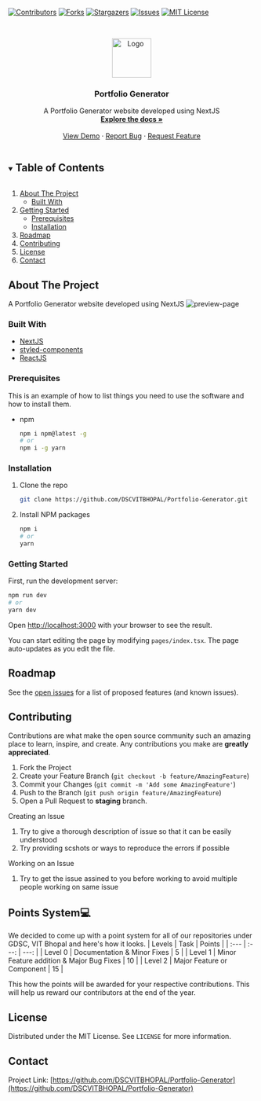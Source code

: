 <!--
*** Thanks for checking out the Best-README-Template. If you have a suggestion
*** that would make this better, please fork the repo and create a pull request
*** or simply open an issue with the tag "enhancement".
*** Thanks again! Now go create something AMAZING! :D
***
***
***
*** To avoid retyping too much info. Do a search and replace for the following:
*** DSCVITBHOPAL, Portfolio-Generator, twitter_handle, email, Portfolio Generator, A Portfolio Generator website developed using NextJS
-->

<!-- PROJECT SHIELDS -->
<!--
*** I'm using markdown "reference style" links for readability.
*** Reference links are enclosed in brackets [ ] instead of parentheses ( ).
*** See the bottom of this document for the declaration of the reference variables
*** for contributors-url, forks-url, etc. This is an optional, concise syntax you may use.
*** https://www.markdownguide.org/basic-syntax/#reference-style-links
-->

[![Contributors][contributors-shield]][contributors-url]
[![Forks][forks-shield]][forks-url]
[![Stargazers][stars-shield]][stars-url]
[![Issues][issues-shield]][issues-url]
[![MIT License][license-shield]][license-url]

<!-- [![LinkedIn][linkedin-shield]][linkedin-url] -->

<!-- PROJECT LOGO -->
<br />
<p align="center">
  <a href="https://github.com/DSCVITBHOPAL/Portfolio-Generator">
    <img src="public/favicon.ico" alt="Logo" width="80" height="80">
  </a>

  <h3 align="center">Portfolio Generator</h3>

  <p align="center">
    A Portfolio Generator website developed using NextJS
    <br />
    <a href="https://github.com/DSCVITBHOPAL/Portfolio-Generator"><strong>Explore the docs »</strong></a>
    <br />
    <br />
    <a href="https://github.com/DSCVITBHOPAL/Portfolio-Generator">View Demo</a>
    ·
    <a href="https://github.com/DSCVITBHOPAL/Portfolio-Generator/issues">Report Bug</a>
    ·
    <a href="https://github.com/DSCVITBHOPAL/Portfolio-Generator/issues">Request Feature</a>
  </p>
</p>

<!-- TABLE OF CONTENTS -->
<details open="open">
  <summary><h2 style="display: inline-block">Table of Contents</h2></summary>
  <ol>
    <li>
      <a href="#about-the-project">About The Project</a>
      <ul>
        <li><a href="#built-with">Built With</a></li>
      </ul>
    </li>
    <li>
      <a href="#getting-started">Getting Started</a>
      <ul>
        <li><a href="#prerequisites">Prerequisites</a></li>
        <li><a href="#installation">Installation</a></li>
      </ul>
    </li>
    <li><a href="#roadmap">Roadmap</a></li>
    <li><a href="#contributing">Contributing</a></li>
    <li><a href="#license">License</a></li>
    <li><a href="#contact">Contact</a></li>
  </ol>
</details>

<!-- ABOUT THE PROJECT -->

## About The Project

A Portfolio Generator website developed using NextJS
![preview-page](public/ss1.png)

### Built With

- [NextJS](https://nextjs.org/)
- [styled-components](https://styled-components.com/)
- [ReactJS](https://reactjs.org/)

<!-- GETTING STARTED -->

### Prerequisites

This is an example of how to list things you need to use the software and how to install them.

- npm
  ```sh
  npm i npm@latest -g
  # or
  npm i -g yarn
  ```

### Installation

1. Clone the repo
   ```sh
   git clone https://github.com/DSCVITBHOPAL/Portfolio-Generator.git
   ```
2. Install NPM packages
   ```sh
   npm i
   # or
   yarn
   ```

<!-- USAGE EXAMPLES -->

### Getting Started

First, run the development server:

```bash
npm run dev
# or
yarn dev
```

Open [http://localhost:3000](http://localhost:3000) with your browser to see the result.

You can start editing the page by modifying `pages/index.tsx`. The page auto-updates as you edit the file.

<!-- ROADMAP -->

## Roadmap

See the [open issues](https://github.com/DSCVITBHOPAL/Portfolio-Generator/issues) for a list of proposed features (and known issues).

<!-- CONTRIBUTING -->

## Contributing

Contributions are what make the open source community such an amazing place to learn, inspire, and create. Any contributions you make are **greatly appreciated**.

1. Fork the Project
2. Create your Feature Branch (`git checkout -b feature/AmazingFeature`)
3. Commit your Changes (`git commit -m 'Add some AmazingFeature'`)
4. Push to the Branch (`git push origin feature/AmazingFeature`)
5. Open a Pull Request to **staging** branch.

Creating an Issue

1. Try to give a thorough description of issue so that it can be easily understood
2. Try providing scshots or ways to reproduce the errors if possible

Working on an Issue

1. Try to get the issue assined to you before working to avoid multiple people working on same issue

## Points System💻

We decided to come up with a point system for all of our repositories under GDSC, VIT Bhopal and here's how it looks.
| Levels | Task | Points |
| :--- | :---: | ---: |
| Level 0 | Documentation & Minor Fixes | 5 |
| Level 1 | Minor Feature addition & Major Bug Fixes | 10 |
| Level 2 | Major Feature or Component | 15 |

This how the points will be awarded for your respective contributions. This will help us reward our contributors at the end of the year.

<!-- LICENSE -->

## License

Distributed under the MIT License. See `LICENSE` for more information.

<!-- CONTACT -->

## Contact

Project Link: [https://github.com/DSCVITBHOPAL/Portfolio-Generator](https://github.com/DSCVITBHOPAL/Portfolio-Generator)

<!-- ACKNOWLEDGEMENTS -->
<!--
## Acknowledgements

- []()
- []()
- []() -->

<!-- MARKDOWN LINKS & IMAGES -->
<!-- https://www.markdownguide.org/basic-syntax/#reference-style-links -->

[contributors-shield]: https://img.shields.io/github/contributors/DSCVITBHOPAL/Portfolio-Generator.svg?style=for-the-badge
[contributors-url]: https://github.com/DSCVITBHOPAL/Portfolio-Generator/graphs/contributors
[forks-shield]: https://img.shields.io/github/forks/DSCVITBHOPAL/Portfolio-Generator.svg?style=for-the-badge
[forks-url]: https://github.com/DSCVITBHOPAL/Portfolio-Generator/network/members
[stars-shield]: https://img.shields.io/github/stars/DSCVITBHOPAL/Portfolio-Generator.svg?style=for-the-badge
[stars-url]: https://github.com/DSCVITBHOPAL/Portfolio-Generator/stargazers
[issues-shield]: https://img.shields.io/github/issues/DSCVITBHOPAL/Portfolio-Generator.svg?style=for-the-badge
[issues-url]: https://github.com/DSCVITBHOPAL/Portfolio-Generator/issues
[license-shield]: https://img.shields.io/github/license/DSCVITBHOPAL/Portfolio-Generator.svg?style=for-the-badge
[license-url]: https://github.com/DSCVITBHOPAL/Portfolio-Generator/blob/master/LICENSE.txt
[linkedin-shield]: https://img.shields.io/badge/-LinkedIn-black.svg?style=for-the-badge&logo=linkedin&colorB=555
[linkedin-url]: https://linkedin.com/in/DSCVITBHOPAL
